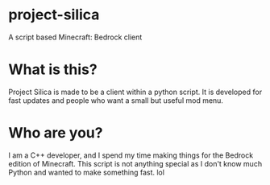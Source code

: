 # project-silica
A script based Minecraft: Bedrock client


# What is this?
Project Silica is made to be a client within a python script. It is developed for fast updates and people who want a small but useful mod menu.

# Who are you?
I am a C++ developer, and I spend my time making things for the Bedrock edition of Minecraft. This script is not anything special as I don't know much Python and wanted to make something fast. lol
